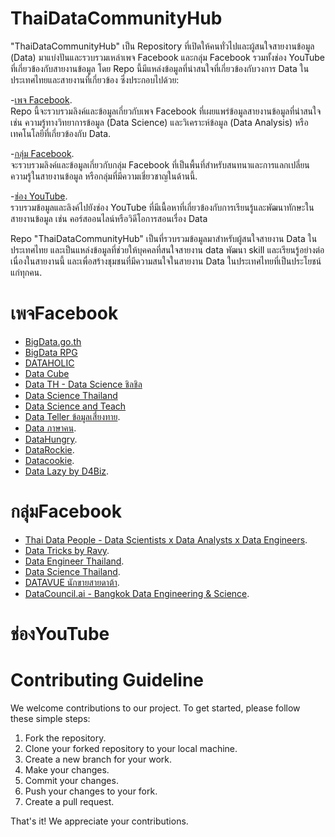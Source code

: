 # ThaiDataCommunityHub

"ThaiDataCommunityHub" เป็น Repository ที่เปิดให้คนทั่วไปและผู้สนใจสายงานข้อมูล (Data) มาแบ่งปันและรวบรวมเหล่าเพจ Facebook และกลุ่ม Facebook รวมทั้งช่อง YouTube ที่เกี่ยวข้องกับสายงานข้อมูล โดย Repo นี้มีแหล่งข้อมูลที่น่าสนใจที่เกี่ยวข้องกับวงการ Data ในประเทศไทยและสายงานที่เกี่ยวข้อง ซึ่งประกอบไปด้วย:

-[เพจ Facebook](#เพจFacebook). <br>
Repo นี้จะรวบรวมลิงค์และข้อมูลเกี่ยวกับเพจ Facebook ที่เผยแพร่ข้อมูลสายงานข้อมูลที่น่าสนใจ เช่น ความรู้ทางวิทยาการข้อมูล (Data Science) และวิเคราะห์ข้อมูล (Data Analysis) หรือเทคโนโลยีที่เกี่ยวข้องกับ Data.

-[กลุ่ม Facebook](#กลุ่มFacebook). <br>
จะรวบรวมลิงค์และข้อมูลเกี่ยวกับกลุ่ม Facebook ที่เป็นพื้นที่สำหรับสนทนาและการแลกเปลี่ยนความรู้ในสายงานข้อมูล หรือกลุ่มที่มีความเชี่ยวชาญในด้านนี้.

-[ช่อง YouTube](#ช่องYouTube). <br>
รวบรวมข้อมูลและลิงค์ไปยังช่อง YouTube ที่มีเนื้อหาที่เกี่ยวข้องกับการเรียนรู้และพัฒนาทักษะในสายงานข้อมูล เช่น คอร์สออนไลน์หรือวิดีโอการสอนเรื่อง Data

Repo "ThaiDataCommunityHub" เป็นที่รวบรวมข้อมูลมาสำหรับผู้สนใจสายงาน Data ในประเทศไทย และเป็นแหล่งข้อมูลที่ช่วยให้บุคคลที่สนใจสายงาน data พัฒนา skill และเรียนรู้อย่างต่อเนื่องในสายงานนี้ และเพื่อสร้างชุมชนที่มีความสนใจในสายงาน Data ในประเทศไทยที่เป็นประโยชน์แก่ทุกคน.

# เพจFacebook
- [BigData.go.th](https://www.facebook.com/bigdata.go.th)
- [BigData RPG](https://www.facebook.com/bigdatarpg)
- [DATAHOLIC](https://www.facebook.com/dataholicth)
- [Data Cube](https://www.facebook.com/datacube.th)
- [Data TH - Data Science ชิลชิล](https://www.facebook.com/datasciencechill)
- [Data Science Thailand](https://www.facebook.com/DataScienceTh)
- [Data Science and Teach](https://www.facebook.com/datascienceandteach)
- [Data Teller ข้อมูลเสี่ยงทาย](https://www.facebook.com/datatellerth).
- [Data ภาษาคน](https://www.facebook.com/dataforeverybody).
- [DataHungry](https://www.facebook.com/datahungry).
- [DataRockie](https://www.facebook.com/datarockie).
- [Datacookie](https://www.facebook.com/Datacookie20).
- [Data Lazy by D4Biz](https://www.facebook.com/d4biz).


# กลุ่มFacebook
- [Thai Data People - Data Scientists x Data Analysts x Data Engineers](https://www.facebook.com/groups/thaidsml/).
- [Data Tricks by Ravy](https://www.facebook.com/groups/777698873708197/).
- [Data Engineer Thailand](https://www.facebook.com/groups/dataengineerth/).
- [Data Science Thailand](https://www.facebook.com/groups/datasciencethailand/).
- [DATAVUE นักขายสายดาต้า](https://www.facebook.com/groups/740532427271684/).
- [DataCouncil.ai - Bangkok Data Engineering & Science](https://www.facebook.com/groups/DataCouncilAIBangkok/).

# ช่องYouTube



# Contributing Guideline

We welcome contributions to our project. To get started, please follow these simple steps:

1. Fork the repository.
2. Clone your forked repository to your local machine.
3. Create a new branch for your work.
4. Make your changes.
5. Commit your changes.
6. Push your changes to your fork.
7. Create a pull request.

That's it! We appreciate your contributions.
